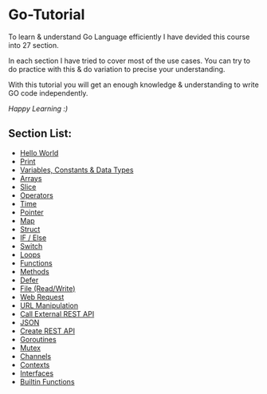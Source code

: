 # Go-Tutorial

To learn & understand Go Language efficiently I have devided this course into 27 section.

In each section I have tried to cover most of the use cases. You can try to do practice with this & do variation to precise your understanding.

With this tutorial you will get an enough knowledge & understanding to write GO code independently.

*Happy Learning :)*

## Section List:
- [Hello World](https://github.com/pankaj91as/Go-Tutorial/tree/main/01-hello-world)
- [Print](https://github.com/pankaj91as/Go-Tutorial/tree/main/02-print)
- [Variables, Constants & Data Types](https://github.com/pankaj91as/Go-Tutorial/tree/main/03-variable-constants-types)
- [Arrays](https://github.com/pankaj91as/Go-Tutorial/tree/main/04-arrays)
- [Slice](https://github.com/pankaj91as/Go-Tutorial/tree/main/05-slicing)
- [Operators](https://github.com/pankaj91as/Go-Tutorial/tree/main/06-operators)
- [Time](https://github.com/pankaj91as/Go-Tutorial/tree/main/07-timing)
- [Pointer](https://github.com/pankaj91as/Go-Tutorial/tree/main/08-pointers)
- [Map](https://github.com/pankaj91as/Go-Tutorial/tree/main/09-maps)
- [Struct](https://github.com/pankaj91as/Go-Tutorial/tree/main/10-structs)
- [IF / Else](https://github.com/pankaj91as/Go-Tutorial/tree/main/11-ifelse)
- [Switch](https://github.com/pankaj91as/Go-Tutorial/tree/main/12-switch)
- [Loops](https://github.com/pankaj91as/Go-Tutorial/tree/main/13-loops)
- [Functions](https://github.com/pankaj91as/Go-Tutorial/tree/main/14-functions)
- [Methods](https://github.com/pankaj91as/Go-Tutorial/tree/main/15-methods)
- [Defer](https://github.com/pankaj91as/Go-Tutorial/tree/main/16-defering)
- [File (Read/Write)](https://github.com/pankaj91as/Go-Tutorial/tree/main/17-files)
- [Web Request](https://github.com/pankaj91as/Go-Tutorial/tree/main/18-webrequest)
- [URL Manipulation](https://github.com/pankaj91as/Go-Tutorial/tree/main/19-urlhandling)
- [Call External REST API](https://github.com/pankaj91as/Go-Tutorial/tree/main/20-restapicalls)
- [JSON](https://github.com/pankaj91as/Go-Tutorial/tree/main/21-json)
- [Create REST API](https://github.com/pankaj91as/Go-Tutorial/tree/main/22-restapi)
- [Goroutines](https://github.com/pankaj91as/Go-Tutorial/tree/main/23-goroutines)
- [Mutex](https://github.com/pankaj91as/Go-Tutorial/tree/main/24-mutextest)
- [Channels](https://github.com/pankaj91as/Go-Tutorial/tree/main/25-channels)
- [Contexts](https://github.com/pankaj91as/Go-Tutorial/tree/main/26-contexts)
- [Interfaces](https://github.com/pankaj91as/Go-Tutorial/tree/main/27-interfaces)
- [Builtin Functions](https://github.com/pankaj91as/Go-Tutorial/tree/main/builtin-functions)